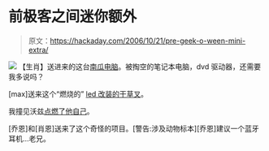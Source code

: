 # 前极客之间迷你额外

> 原文：<https://hackaday.com/2006/10/21/pre-geek-o-ween-mini-extra/>

![](img/99a9b5fc155f0929928a85fff1ff9f63.png)
【生肖】送进来的这台[南瓜电脑](http://www3.uark.edu/bkst/pumpkin/)。被掏空的笔记本电脑，dvd 驱动器，还需要我多说吗？

[max]送来这个“燃烧的” [led 改装的干草叉](http://zedomax.com/blog/2006/10/19/halloween-pitchfork-program-update-flaming-trident/)。

我撞见沃兹[点燃了他自己](http://stage4.co.uk/film/teaser5.php)。

[乔恩]和[肖恩]送来了这个奇怪的项目。[警告:涉及动物标本][乔恩]建议一个蓝牙耳机…老兄。